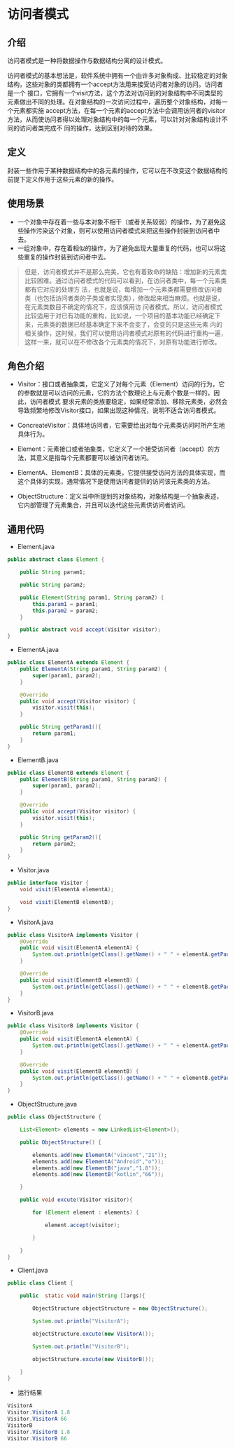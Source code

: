 # 访问者模式

## 介绍

访问者模式是一种将数据操作与数据结构分离的设计模式。

访问者模式的基本想法是，软件系统中拥有一个由许多对象构成、比较稳定的对象结构，这些对象的类都拥有一个accept方法用来接受访问者对象的访问。访问者是一个
接口，它拥有一个visit方法，这个方法对访问到的对象结构中不同类型的元素做出不同的处理。在对象结构的一次访问过程中，遍历整个对象结构，对每一个元素都实施
accept方法，在每一个元素的accept方法中会调用访问者的visitor方法，从而使访问者得以处理对象结构中的每一个元素，可以针对对象结构设计不同的访问者类完成不
同的操作，达到区别对待的效果。

## 定义

封装一些作用于某种数据结构中的各元素的操作，它可以在不改变这个数据结构的前提下定义作用于这些元素的新的操作。

## 使用场景

* 一个对象中存在着一些与本对象不相干（或者关系较弱）的操作，为了避免这些操作污染这个对象，则可以使用访问者模式来把这些操作封装到访问者中去。
* 一组对象中，存在着相似的操作，为了避免出现大量重复的代码，也可以将这些重复的操作封装到访问者中去。
>但是，访问者模式并不是那么完美，它也有着致命的缺陷：增加新的元素类比较困难。通过访问者模式的代码可以看到，在访问者类中，每一个元素类都有它对应的处理方
法，也就是说，每增加一个元素类都需要修改访问者类（也包括访问者类的子类或者实现类），修改起来相当麻烦。也就是说，在元素类数目不确定的情况下，应该慎用访
问者模式。所以，访问者模式比较适用于对已有功能的重构，比如说，一个项目的基本功能已经确定下来，元素类的数据已经基本确定下来不会变了，会变的只是这些元素
内的相关操作，这时候，我们可以使用访问者模式对原有的代码进行重构一遍，这样一来，就可以在不修改各个元素类的情况下，对原有功能进行修改。

## 角色介绍

* Visitor：接口或者抽象类，它定义了对每个元素（Element）访问的行为，它的参数就是可以访问的元素，它的方法个数理论上与元素个数是一样的，因此，访问者模式
要求元素的类族要稳定，如果经常添加、移除元素类，必然会导致频繁地修改Visitor接口，如果出现这种情况，说明不适合访问者模式。

* ConcreateVisitor：具体地访问者，它需要给出对每个元素类访问时所产生地具体行为。

* Element：元素接口或者抽象类，它定义了一个接受访问者（accept）的方法，其意义是指每个元素都要可以被访问者访问。

* ElementA、ElementB：具体的元素类，它提供接受访问方法的具体实现，而这个具体的实现，通常情况下是使用访问者提供的访问该元素类的方法。

* ObjectStructure：定义当中所提到的对象结构，对象结构是一个抽象表述，它内部管理了元素集合，并且可以迭代这些元素供访问者访问。

## 通用代码

* Element.java
```java
public abstract class Element {

    public String param1;

    public String param2;

    public Element(String param1, String param2) {
        this.param1 = param1;
        this.param2 = param2;
    }

    public abstract void accept(Visitor visitor);
}
```
* ElementA.java
```java
public class ElementA extends Element {
    public ElementA(String param1, String param2) {
        super(param1, param2);
    }

    @Override
    public void accept(Visitor visitor) {
        visitor.visit(this);
    }

    public String getParam1(){
        return param1;
    }
}
```
* ElementB.java
```java
public class ElementB extends Element {
    public ElementB(String param1, String param2) {
        super(param1, param2);
    }

    @Override
    public void accept(Visitor visitor) {
        visitor.visit(this);
    }

    public String getParam2(){
        return param2;
    }
}
```
* Visitor.java
```java
public interface Visitor {
    void visit(ElementA elementA);

    void visit(ElementB elementB);
}
```
* VisitorA.java
``` java
public class VisitorA implements Visitor {
    @Override
    public void visit(ElementA elementA) {
        System.out.println(getClass().getName() + " " + elementA.getParam1());
    }

    @Override
    public void visit(ElementB elementB) {
        System.out.println(getClass().getName() + " " + elementB.getParam2());
    }
}
```
* VisitorB.java
```java
public class VisitorB implements Visitor {
    @Override
    public void visit(ElementA elementA) {
        System.out.println(getClass().getName() + " " + elementA.getParam1());
    }

    @Override
    public void visit(ElementB elementB) {
        System.out.println(getClass().getName() + " " + elementB.getParam2());
    }
}
```
* ObjectStructure.java
```java
public class ObjectStructure {

    List<Element> elements = new LinkedList<Element>();

    public ObjectStructure() {

        elements.add(new ElementA("vincent","21"));
        elements.add(new ElementA("Android","o"));
        elements.add(new ElementB("java","1.8"));
        elements.add(new ElementB("kotlin","66"));

    }

    public void excute(Visitor visitor){

        for (Element element : elements) {

            element.accept(visitor);

        }

    }
}
```
* Client.java
```java
public class Client {

    public  static void main(String []args){

        ObjectStructure objectStructure = new ObjectStructure();

        System.out.println("VisitorA");

        objectStructure.excute(new VisitorA());

        System.out.println("VisitorB");

        objectStructure.excute(new VisitorB());

    }
}
```
*  运行结果
```java
VisitorA
Visitor.VisitorA 1.8
Visitor.VisitorA 66
VisitorB
Visitor.VisitorB 1.8
Visitor.VisitorB 66
```
